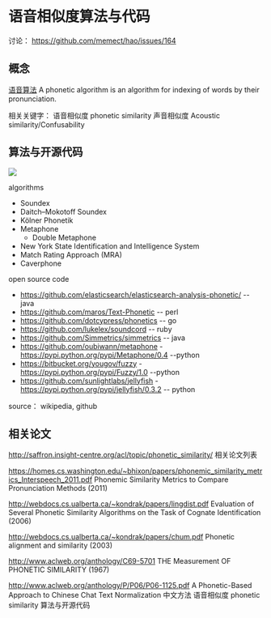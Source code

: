 # 语音相似度算法与代码
讨论： https://github.com/memect/hao/issues/164


## 概念
[语音算法](http://en.wikipedia.org/wiki/Phonetic_algorithm) A phonetic algorithm is an algorithm for indexing of words by their pronunciation.

相关关键字：
  语音相似度 phonetic similarity
  声音相似度 Acoustic similarity/Confusability


## 算法与开源代码

![](https://cloud.githubusercontent.com/assets/8302062/4227773/54b9e7f8-394c-11e4-9c5b-95fe817dee05.png)

algorithms
* Soundex
 * Daitch–Mokotoff Soundex
 * Kölner Phonetik
* Metaphone 
  * Double Metaphone
* New York State Identification and Intelligence System
* Match Rating Approach (MRA)
* Caverphone

open source code
* https://github.com/elasticsearch/elasticsearch-analysis-phonetic/ -- java
* https://github.com/maros/Text-Phonetic -- perl
* https://github.com/dotcypress/phonetics -- go
* https://github.com/lukelex/soundcord -- ruby
* https://github.com/Simmetrics/simmetrics -- java
* https://github.com/oubiwann/metaphone - https://pypi.python.org/pypi/Metaphone/0.4 --python
* https://bitbucket.org/yougov/fuzzy - https://pypi.python.org/pypi/Fuzzy/1.0 --python
* https://github.com/sunlightlabs/jellyfish - https://pypi.python.org/pypi/jellyfish/0.3.2 -- python

source： wikipedia, github

## 相关论文

http://saffron.insight-centre.org/acl/topic/phonetic_similarity/ 相关论文列表

https://homes.cs.washington.edu/~bhixon/papers/phonemic_similarity_metrics_Interspeech_2011.pdf Phonemic Similarity Metrics to Compare Pronunciation Methods (2011)

http://webdocs.cs.ualberta.ca/~kondrak/papers/lingdist.pdf Evaluation of Several Phonetic Similarity Algorithms on the Task of Cognate Identification (2006)

http://webdocs.cs.ualberta.ca/~kondrak/papers/chum.pdf Phonetic alignment and similarity (2003)

http://www.aclweb.org/anthology/C69-5701 THE Measurement OF PHONETIC SIMILARITY (1967)

http://www.aclweb.org/anthology/P/P06/P06-1125.pdf A Phonetic-Based Approach to Chinese Chat Text Normalization 中文方法
语音相似度 phonetic similarity 算法与开源代码

